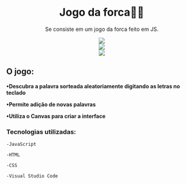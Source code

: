 <h1 align="center">Jogo da forca👾📜</h1>
<p align="center">Se consiste em um jogo da forca feito em JS.</p>


<div align="center">
<img src="https://user-images.githubusercontent.com/85461392/200672561-bcd1fdbc-f8f9-4fe8-b505-d86e8a4e0a6f.png" />
</div>

<div align="center">
<img src="https://user-images.githubusercontent.com/85461392/200672303-557da8b3-4cb0-4bbb-989d-3331d2000c06.png" />
</div>

<div align="center">
<img src="https://user-images.githubusercontent.com/85461392/200672828-64481d26-2d08-41cd-a69e-490ec8e63526.png" />
</div>

<h2>O jogo:</h2>

**•Descubra a palavra sorteada aleatoriamente digitando as letras no teclado**

**•Permite adição de novas palavras**

**•Utiliza o Canvas para criar a interface**

<h3>Tecnologias utilizadas:</h3>

`-JavaScript`

`-HTML`

`-CSS`

`-Visual Studio Code`
